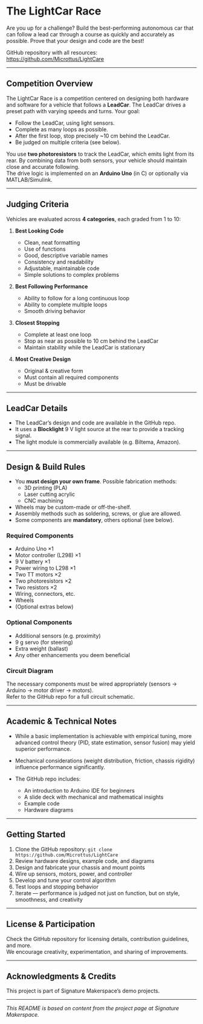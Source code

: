# The LightCar Race

Are you up for a challenge? Build the best-performing autonomous car that can follow a lead car through a course as quickly and accurately as possible. Prove that your design and code are the best!

GitHub repository with all resources:  
https://github.com/Microttus/LightCare

---

## Competition Overview

The LightCar Race is a competition centered on designing both hardware and software for a vehicle that follows a **LeadCar**. The LeadCar drives a preset path with varying speeds and turns. Your goal:

- Follow the LeadCar, using light sensors.
- Complete as many loops as possible.
- After the first loop, stop precisely ~10 cm behind the LeadCar.
- Be judged on multiple criteria (see below).

You use **two photoresistors** to track the LeadCar, which emits light from its rear. By combining data from both sensors, your vehicle should maintain close and accurate following.  
The drive logic is implemented on an **Arduino Uno** (in C) or optionally via MATLAB/Simulink.

---

## Judging Criteria

Vehicles are evaluated across **4 categories**, each graded from 1 to 10:

1. **Best Looking Code**
    - Clean, neat formatting
    - Use of functions
    - Good, descriptive variable names
    - Consistency and readability
    - Adjustable, maintainable code
    - Simple solutions to complex problems

2. **Best Following Performance**
    - Ability to follow for a long continuous loop
    - Ability to complete multiple loops
    - Smooth driving behavior

3. **Closest Stopping**
    - Complete at least one loop
    - Stop as near as possible to 10 cm behind the LeadCar
    - Maintain stability while the LeadCar is stationary

4. **Most Creative Design**
    - Original & creative form
    - Must contain all required components
    - Must be drivable

---

## LeadCar Details

- The LeadCar’s design and code are available in the GitHub repo.
- It uses a **Blocklight** 9 V light source at the rear to provide a tracking signal.
- The light module is commercially available (e.g. Biltema, Amazon).

---

## Design & Build Rules

- You **must design your own frame**. Possible fabrication methods:
    - 3D printing (PLA)
    - Laser cutting acrylic
    - CNC machining
- Wheels may be custom-made or off-the-shelf.
- Assembly methods such as soldering, screws, or glue are allowed.
- Some components are **mandatory**, others optional (see below).

### Required Components

- Arduino Uno ×1
- Motor controller (L298) ×1
- 9 V battery ×1
- Power wiring to L298 ×1
- Two TT motors ×2
- Two photoresistors ×2
- Two resistors ×2
- Wiring, connectors, etc.
- Wheels
- (Optional extras below)

### Optional Components

- Additional sensors (e.g. proximity)
- 9 g servo (for steering)
- Extra weight (ballast)
- Any other enhancements you deem beneficial

### Circuit Diagram

The necessary components must be wired appropriately (sensors → Arduino → motor driver → motors).  
Refer to the GitHub repo for a full circuit schematic.

---

## Academic & Technical Notes

- While a basic implementation is achievable with empirical tuning, more advanced control theory (PID, state estimation, sensor fusion) may yield superior performance.
- Mechanical considerations (weight distribution, friction, chassis rigidity) influence performance significantly.
- The GitHub repo includes:

    - An introduction to Arduino IDE for beginners
    - A slide deck with mechanical and mathematical insights
    - Example code
    - Hardware diagrams

---

## Getting Started

1. Clone the GitHub repository: `git clone https://github.com/Microttus/LightCare`
2. Review hardware designs, example code, and diagrams
3. Design and fabricate your chassis and mount points
4. Wire up sensors, motors, power, and controller
5. Develop and tune your control algorithm
6. Test loops and stopping behavior
7. Iterate — performance is judged not just on function, but on style, smoothness, and creativity

---

## License & Participation

Check the GitHub repository for licensing details, contribution guidelines, and more.  
We encourage creativity, experimentation, and sharing of improvements.

---

## Acknowledgments & Credits

This project is part of Signature Makerspace’s demo projects.

---

*This README is based on content from the project page at Signature Makerspace.*  

